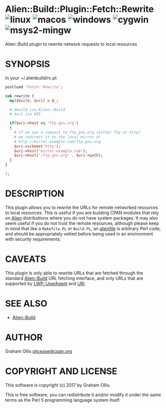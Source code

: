 # Alien::Build::Plugin::Fetch::Rewrite ![linux](https://github.com/plicease/Alien-Build-Plugin-Fetch-Rewrite/workflows/linux/badge.svg) ![macos](https://github.com/plicease/Alien-Build-Plugin-Fetch-Rewrite/workflows/macos/badge.svg) ![windows](https://github.com/plicease/Alien-Build-Plugin-Fetch-Rewrite/workflows/windows/badge.svg) ![cygwin](https://github.com/plicease/Alien-Build-Plugin-Fetch-Rewrite/workflows/cygwin/badge.svg) ![msys2-mingw](https://github.com/plicease/Alien-Build-Plugin-Fetch-Rewrite/workflows/msys2-mingw/badge.svg)

Alien::Build plugin to rewrite network requests to local resources

# SYNOPSIS

In your ~/.alienbuild/rc.pl:

```perl
postload 'Fetch::Rewrite';

sub rewrite {
  my($build, $uri) = @_;

  # $build isa Alien::Build
  # $uri isa URI

  if($uri->host eq 'ftp.gnu.org')
  {
    # if we see a request to ftp.gnu.org (either ftp or http)
    # we redirect it to the local mirror at
    # http://mirror.example.com/ftp.gnu.org
    $uri->scheme('http');
    $uri->host('mirror.example.com');
    $uri->host('/ftp.gnu.org' . $uri->path);
  }
}

1;
```

# DESCRIPTION

This plugin allows you to rewrite the URLs for remote networked resources
to local resources.  This is useful if you are building CPAN modules that
rely on [Alien](https://metacpan.org/pod/Alien) distributions where you do not have system packages.  It
may also seem useful if you do not trust the remote resources, although
please keep in mind that like a `Makefile.PL` or `Build.PL`, an [alienfile](https://metacpan.org/pod/alienfile)
is arbitrary Perl code, and should be appropriately vetted before being
used in an environment with security requirements.

# CAVEATS

This plugin is only able to rewrite URLs that are fetched through the standard
[Alien::Build](https://metacpan.org/pod/Alien::Build) URL fetching interface, and only URLs that are supported by
[LWP::UserAgent](https://metacpan.org/pod/LWP::UserAgent) and [URI](https://metacpan.org/pod/URI).

# SEE ALSO

- [Alien::Build](https://metacpan.org/pod/Alien::Build)

# AUTHOR

Graham Ollis <plicease@cpan.org>

# COPYRIGHT AND LICENSE

This software is copyright (c) 2017 by Graham Ollis.

This is free software; you can redistribute it and/or modify it under
the same terms as the Perl 5 programming language system itself.
